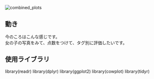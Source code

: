 ![combined_plots](https://github.com/user-attachments/assets/0b6d8cc0-026c-42fd-83d4-a163b501697a)　
<h2>動き</h2>
今のころはこんな感じです。<br>
女の子の写真をみて、点数をつけて、タグ別に評価したいです。
<h2>使用ライブラリ</h2>
library(readr)
library(dplyr)
library(ggplot2)
library(cowplot)
library(tidyr) 
